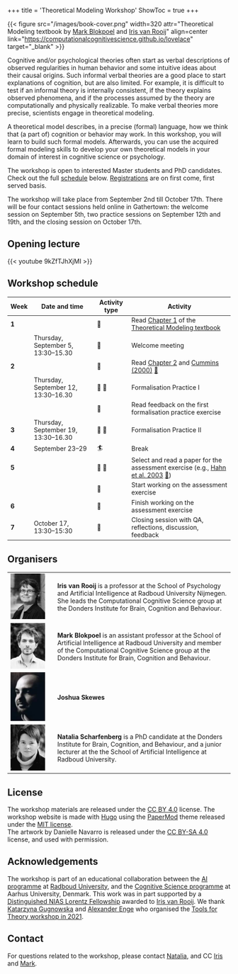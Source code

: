 +++
title = 'Theoretical Modeling Workshop'
ShowToc = true
+++


{{< figure src="/images/book-cover.png" width=320 attr="Theoretical Modeling textbook by [Mark Blokpoel](https://www.markblokpoel.com) and [Iris van Rooij](https://irisvanrooijcogsci.com/)" align=center link="https://computationalcognitivescience.github.io/lovelace" target="_blank" >}}

Cognitive and/or psychological theories often start as verbal descriptions of observed regularities in human behavior and some intuitive ideas about their causal origins. Such informal verbal theories are a good place to start explanations of cognition, but are also limited. For example, it is difficult to test if an informal theory is internally consistent, if the theory explains observed phenomena, and if the processes assumed by the theory are computationally and physically realizable. To make verbal theories more precise, scientists engage in theoretical modeling.  

A theoretical model describes, in a precise (formal) language, how we think that (a part of) cognition or behavior may work. In this workshop, you will learn to build such formal models. Afterwards, you can use the acquired formal modeling skills to develop your own theoretical models in your domain of interest in cognitive science or psychology.

The workshop is open to interested Master students and PhD candidates. Check out the full [schedule](#workshop-schedule) below. [Registrations](/tools-for-theory/registration) are on first come, first served basis.


The workshop will take place from September 2nd till October 17th.
There will be four contact sessions held online in Gathertown: the welcome session on September 5th, two practice sessions on September 12th and 19th, and the closing session on October 17th.

## Opening lecture

{{< youtube 9kZfTJhXjMI >}}

## Workshop schedule

Week | Date and time | Activity type | Activity 
-----|---------------|---------------|----------
**1**  |  | :book: | Read [Chapter 1](https://computationalcognitivescience.github.io/lovelace/part_i/intro) of the [Theoretical Modeling textbook](https://computationalcognitivescience.github.io/lovelace)
|| Thursday, September 5, 13:30–15.30 | :busts_in_silhouette: | Welcome meeting | 
**2** | | :book: | Read [Chapter 2](https://computationalcognitivescience.github.io/lovelace/part_i/foundations) and [Cummins (2000)](https://doi.org/10.7551/mitpress/2930.003.0009) [:page_facing_up:](https://www.researchgate.net/profile/Robert-Cummins-4/publication/282926459_%27How_does_it_Work%27_vs_%27What_are_the_Laws%27_Two_Conceptions_of_Psychological_Explanation/links/5fac2471299bf18c5b68d4fe/How-does-it-Work-vs-What-are-the-Laws-Two-Conceptions-of-Psychological-Explanation.pdf)
|| Thursday, September 12, 13:30–16.30 | :busts_in_silhouette: :pencil: | Formalisation Practice I | 
||  | :pencil: | Read feedback on the first formalisation practice exercise | 
**3** | Thursday, September 19, 13:30–16.30 | :busts_in_silhouette: :pencil: | Formalisation Practice II | 
**4** | September 23–29 | :surfer: | Break | 
**5** | | :book: :pencil: | Select and read a paper for the assessment exercise (e.g., [Hahn et al. 2003](https://doi.org/10.1016/S0010-0277(02)00184-1) [:page_facing_up:](https://pcl.sitehost.iu.edu/rgoldsto/courses/concepts/hahnsim.pdf)) |
|| | :pencil: | Start working on the assessment exercise |
**6** | | :pencil: | Finish working on the assessment exercise | 
**7** | October 17, 13:30–15:30 | :busts_in_silhouette: | Closing session with QA, reflections, discussion, feedback |



## Organisers

| | | |
----------|-----|------
[![](/images/Iris.webp)](https://irisvanrooijcogsci.com) | | **Iris van Rooij** is a professor at the School of Psychology and Artificial Intelligence at Radboud University Nijmegen. She leads the Computational Cognitive Science  group at the Donders Institute for Brain, Cognition and Behaviour. 
[![](/images/Mark.webp)](https://markblokpoel.com) | | **Mark Blokpoel** is an assistant professor at the School of Artificial Intelligence at Radboud University and member of the Computational Cognitive Science group at the Donders Institute for Brain, Cognition and Behaviour. | 
[![](/images/Joshua.jpg)](https://pure.au.dk/portal/en/persons/filjcs%40cc.au.dk) | | **Joshua Skewes** | 
[![](/images/Natalia.webp)](https://www.ru.nl/personen/scharfenberg-n) | |  **Natalia Scharfenberg** is a PhD candidate at the Donders Institute for Brain, Cognition, and Behaviour, and a junior lecturer at the the School of Artificial Intelligence at Radboud University. | 

## License

The workshop materials are released under the [CC BY 4.0](https://creativecommons.org/licenses/by/4.0/) license. The workshop website is made with [Hugo](https://gohugo.io) using the [PaperMod](https://github.com/adityatelange/hugo-PaperMod) theme released under the [MIT license](https://github.com/adityatelange/hugo-PaperMod/blob/master/LICENSE).  
The artwork by Danielle Navarro is released under the [CC BY-SA 4.0](https://creativecommons.org/licenses/by-sa/4.0/) license, and used with permission.

## Acknowledgements

 The workshop is part of an educational collaboration between the [AI programme](https://www.ru.nl/en/departments/interdisciplinair/radboud-ai) at [Radboud University](https://www.ru.nl), and the [Cognitive Science programme](https://cc.au.dk/en/about-the-school/subjects/cognitive-science) at Aarhus University, Denmark.
This work was in part supported by a [Distinguished NIAS Lorentz Fellowship](https://nias.knaw.nl/fellowships/distinguished-lorentz-fellowship/) awarded to [Iris van Rooij](https://nias.knaw.nl/fellow/rooij-iris-van).
We thank [Katarzyna Gugnowska](https://www.cbs.mpg.de/person/gugnowska/1843226) and [Alexander Enge](https://www.cbs.mpg.de/person/enge/1843226) who organised the [Tools for Theory workshop in 2021](https://www.cbs.mpg.de/en/tools-for-theory).

## Contact

For questions related to the workshop, please contact [Natalia](mailto:natalia.scharfenberg@donders.ru.nl), and CC [Iris](mailto:iris.vanrooij@donders.ru.nl) and [Mark](mailto:mark.blokpoel@donders.ru.nl).
